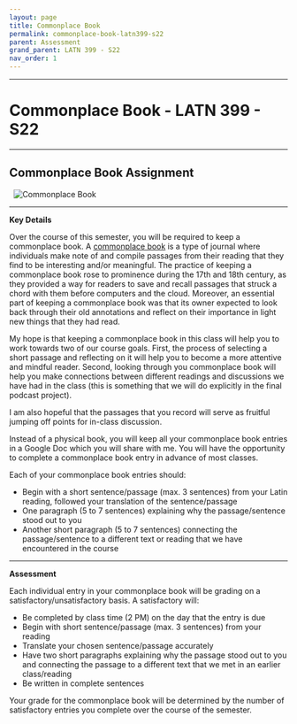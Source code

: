 ```yaml
---
layout: page
title: Commonplace Book
permalink: commonplace-book-latn399-s22
parent: Assessment
grand_parent: LATN 399 - S22
nav_order: 1
---
```

***

# Commonplace Book - LATN 399 - S22

***

## Commonplace Book Assignment
&nbsp;
![Commonplace Book](https://upload.wikimedia.org/wikipedia/commons/thumb/5/50/Commonplace_book_mid_17th_century.jpg/800px-Commonplace_book_mid_17th_century.jpg)

***

**Key Details**

Over the course of this semester, you will be required to keep a commonplace book. A [commonplace book](https://en.wikipedia.org/wiki/Commonplace_book) is a type of journal where individuals make note of and compile passages from their reading that they find to be interesting and/or meaningful. The practice of keeping a commonplace book rose to prominence during the 17th and 18th century, as they provided a way for readers to save and recall passages that struck a chord with them before computers and the cloud. Moreover, an essential part of keeping a commonplace book was that its owner expected to look back through their old annotations and reflect on their importance in light new things that they had read.

My hope is that keeping a commonplace book in this class will help you to work towards two of our course goals. First, the process of selecting a short passage and reflecting on it will help you to become a more attentive and mindful reader. Second, looking through you commonplace book will help you make connections between different readings and discussions we have had in the class (this is something that we will do explicitly in the final podcast project).

I am also hopeful that the passages that you record will serve as fruitful jumping off points for in-class discussion.

Instead of a physical book, you will keep all your commonplace book entries in a Google Doc which you will share with me. You will have the opportunity to complete a commonplace book entry in advance of most classes.

Each of your commonplace book entries should:

- Begin with a short sentence/passage (max. 3 sentences) from your Latin reading, followed your translation of the sentence/passage
- One paragraph (5 to 7 sentences) explaining why the passage/sentence stood out to you
- Another short paragraph (5 to 7 sentences) connecting the passage/sentence to a different text or reading that we have encountered in the course

***

**Assessment**

Each individual entry in your commonplace book will be grading on a satisfactory/unsatisfactory basis. A satisfactory will:

- Be completed by class time (2 PM) on the day that the entry is due
- Begin with  short sentence/passage (max. 3 sentences) from your reading
- Translate your chosen sentence/passage accurately
- Have two short paragraphs explaining why the passage stood out to you and connecting the passage to a different text that we met in an earlier class/reading
- Be written in complete sentences

Your grade for the commonplace book will be determined by the number of satisfactory entries you complete over the course of the semester.
